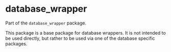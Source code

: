 # database_wrapper

Part of the `database_wrapper` package.

This package is a base package for database wrappers. It is not intended to be used directly, but rather to be used via one of the database specific packages.
